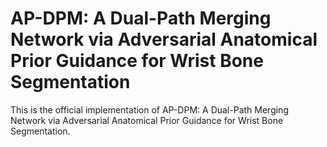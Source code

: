 # AP-DPM: A Dual-Path Merging Network via Adversarial Anatomical Prior Guidance for Wrist Bone Segmentation

This is the official implementation of AP-DPM: A Dual-Path Merging Network via Adversarial Anatomical Prior Guidance for Wrist Bone Segmentation.
